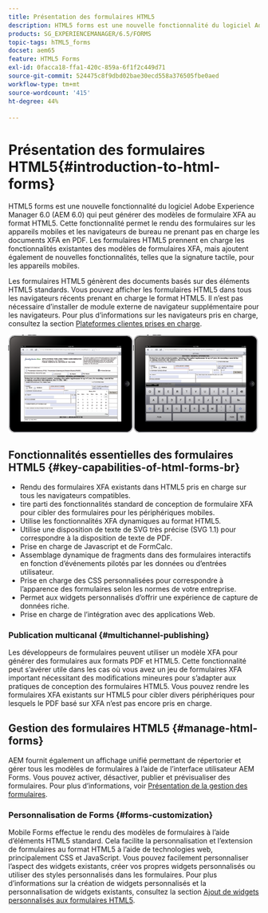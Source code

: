 ```yaml
---
title: Présentation des formulaires HTML5
description: HTML5 forms est une nouvelle fonctionnalité du logiciel Adobe Experience Manager 6.0 (AEM 6.0) qui peut générer des modèles de formulaire XFA au format HTML5.
products: SG_EXPERIENCEMANAGER/6.5/FORMS
topic-tags: hTML5_forms
docset: aem65
feature: HTML5 Forms
exl-id: 0facca18-ffa1-420c-859a-6f1f2c449d71
source-git-commit: 524475c8f9dbd02bae30ecd558a376505fbe0aed
workflow-type: tm+mt
source-wordcount: '415'
ht-degree: 44%

---
```


# Présentation des formulaires HTML5{#introduction-to-html-forms}

HTML5 forms est une nouvelle fonctionnalité du logiciel Adobe Experience Manager 6.0 (AEM 6.0) qui peut générer des modèles de formulaire XFA au format HTML5. Cette fonctionnalité permet le rendu des formulaires sur les appareils mobiles et les navigateurs de bureau ne prenant pas en charge les documents XFA en PDF. Les formulaires HTML5 prennent en charge les fonctionnalités existantes des modèles de formulaires XFA, mais ajoutent également de nouvelles fonctionnalités, telles que la signature tactile, pour les appareils mobiles.

Les formulaires HTML5 génèrent des documents basés sur des éléments HTML5 standards. Vous pouvez afficher les formulaires HTML5 dans tous les navigateurs récents prenant en charge le format HTML5. Il n’est pas nécessaire d’installer de module externe de navigateur supplémentaire pour les navigateurs. Pour plus d’informations sur les navigateurs pris en charge, consultez la section [Plateformes clientes prises en charge](https://adobe.com/go/learn_aemforms_supportedplatforms_63_fr).

![Aperçu du formulaire HTML5](do-not-localize/mobile_form_on_an_ipad_date_14.png)

## Fonctionnalités essentielles des formulaires HTML5 {#key-capabilities-of-html-forms-br}

* Rendu des formulaires XFA existants dans HTML5 pris en charge sur tous les navigateurs compatibles.
* tire parti des fonctionnalités standard de conception de formulaire XFA pour cibler des formulaires pour les périphériques mobiles.
* Utilise les fonctionnalités XFA dynamiques au format HTML5.
* Utilise une disposition de texte de SVG très précise (SVG 1.1) pour correspondre à la disposition de texte de PDF.
* Prise en charge de Javascript et de FormCalc.
* Assemblage dynamique de fragments dans des formulaires interactifs en fonction d’événements pilotés par les données ou d’entrées utilisateur.
* Prise en charge des CSS personnalisées pour correspondre à l’apparence des formulaires selon les normes de votre entreprise.
* Permet aux widgets personnalisés d’offrir une expérience de capture de données riche.
* Prise en charge de l’intégration avec des applications Web.

### Publication multicanal {#multichannel-publishing}

Les développeurs de formulaires peuvent utiliser un modèle XFA pour générer des formulaires aux formats PDF et HTML5. Cette fonctionnalité peut s’avérer utile dans les cas où vous avez un jeu de formulaires XFA important nécessitant des modifications mineures pour s’adapter aux pratiques de conception des formulaires HTML5. Vous pouvez rendre les formulaires XFA existants sur HTML5 pour cibler divers périphériques pour lesquels le PDF basé sur XFA n’est pas encore pris en charge.

## Gestion des formulaires HTML5 {#manage-html-forms}

AEM fournit également un affichage unifié permettant de répertorier et gérer tous les modèles de formulaires à l’aide de l’interface utilisateur AEM Forms. Vous pouvez activer, désactiver, publier et prévisualiser des formulaires. Pour plus d’informations, voir [Présentation de la gestion des formulaires](../../forms/using/introduction-managing-forms.md).

### Personnalisation de Forms {#forms-customization}

Mobile Forms effectue le rendu des modèles de formulaires à l’aide d’éléments HTML5 standard. Cela facilite la personnalisation et l’extension de formulaires au format HTML5 à l’aide de technologies web, principalement CSS et JavaScript. Vous pouvez facilement personnaliser l’aspect des widgets existants, créer vos propres widgets personnalisés ou utiliser des styles personnalisés dans les formulaires. Pour plus d’informations sur la création de widgets personnalisés et la personnalisation de widgets existants, consultez la section [Ajout de widgets personnalisés aux formulaires HTML5](../../forms/using/custom-widgets.md).
